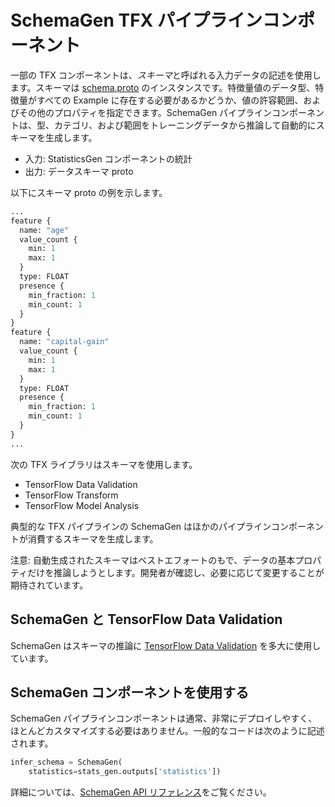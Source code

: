 # SchemaGen TFX パイプラインコンポーネント

一部の TFX コンポーネントは、*スキーマ*と呼ばれる入力データの記述を使用します。スキーマは [schema.proto](https://github.com/tensorflow/metadata/blob/master/tensorflow_metadata/proto/v0/schema.proto) のインスタンスです。特徴量値のデータ型、特徴量がすべての Example に存在する必要があるかどうか、値の許容範囲、およびその他のプロパティを指定できます。SchemaGen パイプラインコンポーネントは、型、カテゴリ、および範囲をトレーニングデータから推論して自動的にスキーマを生成します。

- 入力: StatisticsGen コンポーネントの統計
- 出力: データスキーマ proto

以下にスキーマ proto の例を示します。

```proto
...
feature {
  name: "age"
  value_count {
    min: 1
    max: 1
  }
  type: FLOAT
  presence {
    min_fraction: 1
    min_count: 1
  }
}
feature {
  name: "capital-gain"
  value_count {
    min: 1
    max: 1
  }
  type: FLOAT
  presence {
    min_fraction: 1
    min_count: 1
  }
}
...
```

次の TFX ライブラリはスキーマを使用します。

- TensorFlow Data Validation
- TensorFlow Transform
- TensorFlow Model Analysis

典型的な TFX パイプラインの SchemaGen はほかのパイプラインコンポーネントが消費するスキーマを生成します。

注意: 自動生成されたスキーマはベストエフォートのもで、データの基本プロパティだけを推論しようとします。開発者が確認し、必要に応じて変更することが期待されています。

## SchemaGen と TensorFlow Data Validation

SchemaGen はスキーマの推論に [TensorFlow Data Validation](tfdv.md) を多大に使用しています。

## SchemaGen コンポーネントを使用する

SchemaGen パイプラインコンポーネントは通常、非常にデプロイしやすく、ほとんどカスタマイズする必要はありません。一般的なコードは次のように記述されます。

```python
infer_schema = SchemaGen(
    statistics=stats_gen.outputs['statistics'])
```

詳細については、[SchemaGen API リファレンス](https://www.tensorflow.org/tfx/api_docs/python/tfx/v1/components/SchemaGen)をご覧ください。
